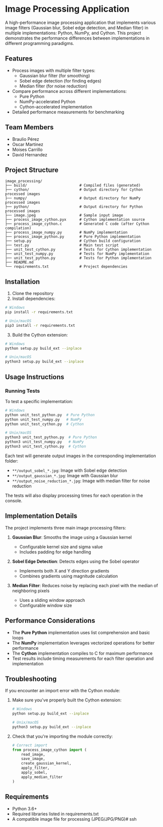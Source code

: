 # Image Processing Application

A high-performance image processing application that implements various image filters (Gaussian blur, Sobel edge detection, and Median filter) in multiple implementations: Python, NumPy, and Cython. This project demonstrates the performance differences between implementations in different programming paradigms.

## Features
- Process images with multiple filter types:
  - Gaussian blur filter (for smoothing)
  - Sobel edge detection (for finding edges)
  - Median filter (for noise reduction)
- Compare performance across different implementations:
  - Pure Python
  - NumPy-accelerated Python
  - Cython-accelerated implementation
- Detailed performance measurements for benchmarking

## Team Members
- Braulio Pérez
- Oscar Martinez
- Moises Carrillo
- David Hernandez

## Project Structure

```
image_processing/
├── build/                        # Compiled files (generated)
├── cython/                       # Output directory for Cython processed images
├── numpy/                        # Output directory for NumPy processed images
├── python/                       # Output directory for Python processed images
├── image.jpeg                    # Sample input image
├── process_image_cython.pyx      # Cython implementation source
├── process_image_cython.c        # Generated C code (after Cython compilation)
├── process_image_numpy.py        # NumPy implementation
├── process_image_python.py       # Pure Python implementation
├── setup.py                      # Cython build configuration
├── test.py                       # Main test script
├── unit_test_cython.py           # Tests for Cython implementation
├── unit_test_numpy.py            # Tests for NumPy implementation
├── unit_test_python.py           # Tests for Python implementation
├── README.md                    
└── requirements.txt              # Project dependencies
```

## Installation

1. Clone the repository
2. Install dependencies:

```bash
# Windows
pip install -r requirements.txt

# Unix/macOS
pip3 install -r requirements.txt
```

3. Build the Cython extension:

```bash
# Windows
python setup.py build_ext --inplace

# Unix/macOS
python3 setup.py build_ext --inplace
```

## Usage Instructions

### Running Tests

To test a specific implementation:

```bash
# Windows
python unit_test_python.py  # Pure Python
python unit_test_numpy.py   # NumPy
python unit_test_cython.py  # Cython

# Unix/macOS
python3 unit_test_python.py  # Pure Python
python3 unit_test_numpy.py   # NumPy
python3 unit_test_cython.py  # Cython
```

Each test will generate output images in the corresponding implementation folder:
- `**/output_sobel_*.jpg`: Image with Sobel edge detection
- `**/output_gaussian_*.jpg`: Image with Gaussian blur
- `**/output_noise_reduction_*.jpg`: Image with median filter for noise reduction

The tests will also display processing times for each operation in the console.

## Implementation Details

The project implements three main image processing filters:

1. **Gaussian Blur**: Smooths the image using a Gaussian kernel
   - Configurable kernel size and sigma value
   - Includes padding for edge handling

2. **Sobel Edge Detection**: Detects edges using the Sobel operator
   - Implements both X and Y direction gradients
   - Combines gradients using magnitude calculation

3. **Median Filter**: Reduces noise by replacing each pixel with the median of neighboring pixels
   - Uses a sliding window approach
   - Configurable window size

## Performance Considerations

- The **Pure Python** implementation uses list comprehension and basic loops
- The **NumPy** implementation leverages vectorized operations for better performance
- The **Cython** implementation compiles to C for maximum performance
- Test results include timing measurements for each filter operation and implementation

## Troubleshooting

If you encounter an import error with the Cython module:

1. Make sure you've properly built the Cython extension:
   ```bash
   # Windows
   python setup.py build_ext --inplace
   
   # Unix/macOS
   python3 setup.py build_ext --inplace
   ```

2. Check that you're importing the module correctly:
   ```python
   # Correct import
   from process_image_cython import (
       read_image,
       save_image,
       create_gaussian_kernel,
       apply_filter,
       apply_sobel,
       apply_median_filter
   )
   ```

## Requirements

- Python 3.6+
- Required libraries listed in requirements.txt
- A compatible image file for processing (JPEG/JPG/PNG)# ssh

